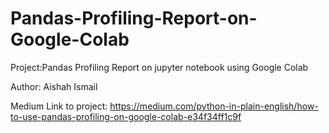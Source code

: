 # Pandas-Profiling-Report-on-Google-Colab

Project:Pandas Profiling Report on jupyter notebook using Google Colab

Author: Aishah Ismail

Medium Link to project: https://medium.com/python-in-plain-english/how-to-use-pandas-profiling-on-google-colab-e34f34ff1c9f
